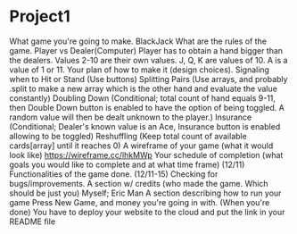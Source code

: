 # Project1
What game you're going to make.
	BlackJack
What are the rules of the game.
	Player vs Dealer(Computer)
	Player has to obtain a hand bigger than the dealers.
	Values 2-10 are their own values.
	J, Q, K are values of 10.
	A is a value of 1 or 11.
Your plan of how to make it (design choices).
	Signaling when to Hit or Stand (Use buttons)
	Splitting Pairs 
		(Use arrays, and probably .split to make a new array which is the other hand and evaluate the value constantly)
	Doubling Down
		(Conditional; total count of hand equals 9-11, then Double Down button is enabled to have the option of being toggled. A random value will then be dealt unknown to the player.)
	Insurance
		(Conditional; Dealer's known value is an Ace, Insurance button is enabled allowing to be toggled)
	Reshuffling
		(Keep total count of available cards[array] until it reaches 0)
A wireframe of your game (what it would look like)
	https://wireframe.cc/lhkMWp
Your schedule of completion (what goals you would like to complete and at what time frame)
	(12/11) Functionalities of the game done.
	(12/11-15) Checking for bugs/improvements.
A section w/ credits (who made the game. Which should be just you)
	Myself; Eric Man
A section describing how to run your game
	Press New Game, and money you're going in with.
(When you're done) You have to deploy your website to the cloud and put the link in your README file